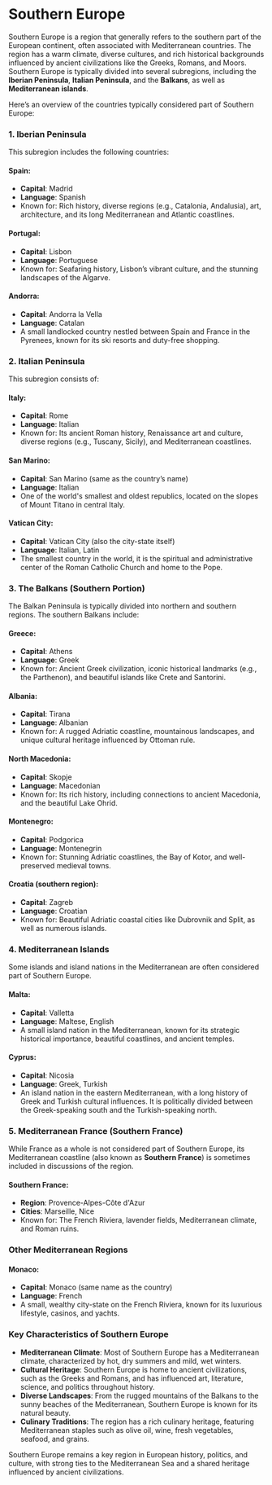 # Southern Europe

Southern Europe is a region that generally refers to the southern part of the European continent, often associated with Mediterranean countries. The region has a warm climate, diverse cultures, and rich historical backgrounds influenced by ancient civilizations like the Greeks, Romans, and Moors. Southern Europe is typically divided into several subregions, including the **Iberian Peninsula**, **Italian Peninsula**, and the **Balkans**, as well as **Mediterranean islands**.

Here’s an overview of the countries typically considered part of Southern Europe:

### **1. Iberian Peninsula**
This subregion includes the following countries:

#### **Spain**:
- **Capital**: Madrid
- **Language**: Spanish
- Known for: Rich history, diverse regions (e.g., Catalonia, Andalusia), art, architecture, and its long Mediterranean and Atlantic coastlines.

#### **Portugal**:
- **Capital**: Lisbon
- **Language**: Portuguese
- Known for: Seafaring history, Lisbon’s vibrant culture, and the stunning landscapes of the Algarve.

#### **Andorra**:
- **Capital**: Andorra la Vella
- **Language**: Catalan
- A small landlocked country nestled between Spain and France in the Pyrenees, known for its ski resorts and duty-free shopping.

### **2. Italian Peninsula**
This subregion consists of:

#### **Italy**:
- **Capital**: Rome
- **Language**: Italian
- Known for: Its ancient Roman history, Renaissance art and culture, diverse regions (e.g., Tuscany, Sicily), and Mediterranean coastlines.

#### **San Marino**:
- **Capital**: San Marino (same as the country’s name)
- **Language**: Italian
- One of the world's smallest and oldest republics, located on the slopes of Mount Titano in central Italy.

#### **Vatican City**:
- **Capital**: Vatican City (also the city-state itself)
- **Language**: Italian, Latin
- The smallest country in the world, it is the spiritual and administrative center of the Roman Catholic Church and home to the Pope.

### **3. The Balkans (Southern Portion)**
The Balkan Peninsula is typically divided into northern and southern regions. The southern Balkans include:

#### **Greece**:
- **Capital**: Athens
- **Language**: Greek
- Known for: Ancient Greek civilization, iconic historical landmarks (e.g., the Parthenon), and beautiful islands like Crete and Santorini.

#### **Albania**:
- **Capital**: Tirana
- **Language**: Albanian
- Known for: A rugged Adriatic coastline, mountainous landscapes, and unique cultural heritage influenced by Ottoman rule.

#### **North Macedonia**:
- **Capital**: Skopje
- **Language**: Macedonian
- Known for: Its rich history, including connections to ancient Macedonia, and the beautiful Lake Ohrid.

#### **Montenegro**:
- **Capital**: Podgorica
- **Language**: Montenegrin
- Known for: Stunning Adriatic coastlines, the Bay of Kotor, and well-preserved medieval towns.

#### **Croatia** (southern region):
- **Capital**: Zagreb
- **Language**: Croatian
- Known for: Beautiful Adriatic coastal cities like Dubrovnik and Split, as well as numerous islands.

### **4. Mediterranean Islands**
Some islands and island nations in the Mediterranean are often considered part of Southern Europe.

#### **Malta**:
- **Capital**: Valletta
- **Language**: Maltese, English
- A small island nation in the Mediterranean, known for its strategic historical importance, beautiful coastlines, and ancient temples.

#### **Cyprus**:
- **Capital**: Nicosia
- **Language**: Greek, Turkish
- An island nation in the eastern Mediterranean, with a long history of Greek and Turkish cultural influences. It is politically divided between the Greek-speaking south and the Turkish-speaking north.

### **5. Mediterranean France (Southern France)**
While France as a whole is not considered part of Southern Europe, its Mediterranean coastline (also known as **Southern France**) is sometimes included in discussions of the region.

#### **Southern France**:
- **Region**: Provence-Alpes-Côte d'Azur
- **Cities**: Marseille, Nice
- Known for: The French Riviera, lavender fields, Mediterranean climate, and Roman ruins.

### **Other Mediterranean Regions**
#### **Monaco**:
- **Capital**: Monaco (same name as the country)
- **Language**: French
- A small, wealthy city-state on the French Riviera, known for its luxurious lifestyle, casinos, and yachts.

### **Key Characteristics of Southern Europe**
- **Mediterranean Climate**: Most of Southern Europe has a Mediterranean climate, characterized by hot, dry summers and mild, wet winters.
- **Cultural Heritage**: Southern Europe is home to ancient civilizations, such as the Greeks and Romans, and has influenced art, literature, science, and politics throughout history.
- **Diverse Landscapes**: From the rugged mountains of the Balkans to the sunny beaches of the Mediterranean, Southern Europe is known for its natural beauty.
- **Culinary Traditions**: The region has a rich culinary heritage, featuring Mediterranean staples such as olive oil, wine, fresh vegetables, seafood, and grains.

Southern Europe remains a key region in European history, politics, and culture, with strong ties to the Mediterranean Sea and a shared heritage influenced by ancient civilizations.
